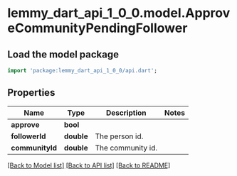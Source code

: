 # lemmy_dart_api_1_0_0.model.ApproveCommunityPendingFollower

## Load the model package
```dart
import 'package:lemmy_dart_api_1_0_0/api.dart';
```

## Properties
Name | Type | Description | Notes
------------ | ------------- | ------------- | -------------
**approve** | **bool** |  | 
**followerId** | **double** | The person id. | 
**communityId** | **double** | The community id. | 

[[Back to Model list]](../README.md#documentation-for-models) [[Back to API list]](../README.md#documentation-for-api-endpoints) [[Back to README]](../README.md)


